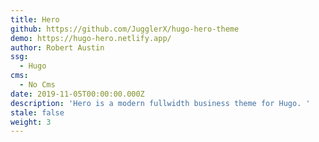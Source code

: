 ```yaml
---
title: Hero
github: https://github.com/JugglerX/hugo-hero-theme
demo: https://hugo-hero.netlify.app/
author: Robert Austin
ssg:
  - Hugo
cms:
  - No Cms
date: 2019-11-05T00:00:00.000Z
description: 'Hero is a modern fullwidth business theme for Hugo. '
stale: false
weight: 3
---
```

